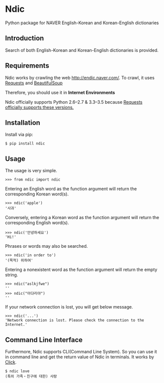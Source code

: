 # Ndic
Python package for NAVER English-Korean and Korean-English dictionaries

## Introduction
Search of both English-Korean and Korean-English dictionaries is provided.

## Requirements
Ndic works by crawling the web <http://endic.naver.com/>. To crawl, it uses [Requests](http://docs.python-requests.org/en/master/) and [BeautifulSoup](https://www.crummy.com/software/BeautifulSoup/bs4/doc/)

Therefore, you should use it in **Internet Environments**

Ndic officially supports Python 2.6–2.7 & 3.3–3.5 because [Requests officially supports these versions.](https://github.com/kennethreitz/requests#feature-support)

## Installation
Install via pip:

```
$ pip install ndic
```

## Usage
The usage is very simple.

```
>>> from ndic import ndic
```
Entering an English word as the function argument will return the corresponding Korean word(s).

```
>>> ndic('apple')
'사과'
```
Conversely, entering a Korean word as the function argument will return the corresponding English word(s).

```
>>> ndic('안녕하세요')
'Hi!'
```
Phrases or words may also be searched.

```
>>> ndic('in order to')
'(목적) 위하여'
```

Entering a nonexistent word as the function argument will return the empty string.

```
>>> ndic("aslkjfwe")
''
>>> ndic("아댜리야")
''
```

If your network connection is lost, you will get below message.

```
>>> ndic('...')
'Network connection is lost. Please check the connection to the Internet.'
```

## Command Line Interface
Furthermore, Ndic supports CLI(Command Line System). So you can use it in command line and get the return value of Ndic in terminals. It works by [Click](http://click.pocoo.org/5/).

```
$ ndic love
(특히 가족・친구에 대한) 사랑
```
